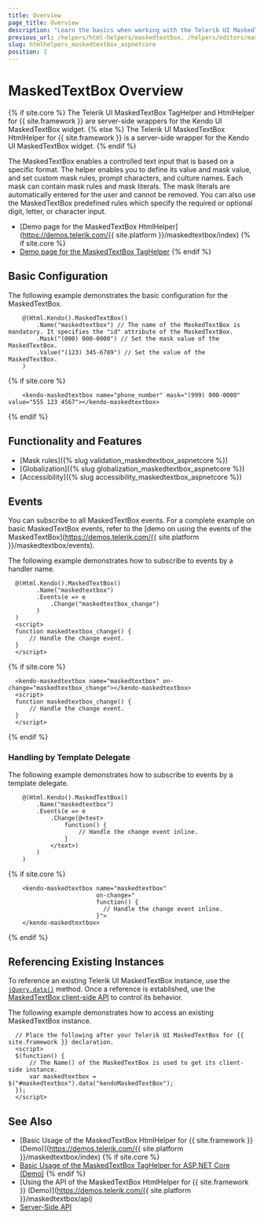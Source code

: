 ```yaml
---
title: Overview
page_title: Overview
description: "Learn the basics when working with the Telerik UI MaskedTextBox for {{ site.framework }}."
previous_url: /helpers/html-helpers/maskedtextbox, /helpers/editors/maskedtextbox/overview
slug: htmlhelpers_maskedtextbox_aspnetcore
position: 1
---
```


# MaskedTextBox Overview

{% if site.core %}
The Telerik UI MaskedTextBox TagHelper and HtmlHelper for {{ site.framework }} are server-side wrappers for the Kendo UI MaskedTextBox widget.
{% else %}
The Telerik UI MaskedTextBox HtmlHelper for {{ site.framework }} is a server-side wrapper for the Kendo UI MaskedTextBox widget.
{% endif %}

The MaskedTextBox enables a controlled text input that is based on a specific format. The helper enables you to define its value and mask value, and set custom mask rules, prompt characters, and culture names. Each mask can contain mask rules and mask literals. The mask literals are automatically entered for the user and cannot be removed. You can also use the MaskedTextBox predefined rules which specify the required or optional digit, letter, or character input.

* [Demo page for the MaskedTextBox HtmlHelper](https://demos.telerik.com/{{ site.platform }}/maskedtextbox/index)
{% if site.core %}
* [Demo page for the MaskedTextBox TagHelper](https://demos.telerik.com/aspnet-core/maskedtextbox/tag-helper)
{% endif %}

## Basic Configuration

The following example demonstrates the basic configuration for the MaskedTextBox.

```HtmlHelper
	@(Html.Kendo().MaskedTextBox()
		.Name("maskedtextbox") // The name of the MaskedTextBox is mandatory. It specifies the "id" attribute of the MaskedTextBox.
		.Mask("(000) 000-0000") // Set the mask value of the MaskedTextBox.
		.Value("(123) 345-6789") // Set the value of the MaskedTextBox.
	)
```
{% if site.core %}
```TagHelper
    <kendo-maskedtextbox name="phone_number" mask="(999) 000-0000" value="555 123 4567"></kendo-maskedtextbox>
```
{% endif %}

## Functionality and Features

* [Mask rules]({% slug validation_maskedtextbox_aspnetcore %})
* [Globalization]({% slug globalization_maskedtextbox_aspnetcore %})
* [Accessibility]({% slug accessibility_maskedtextbox_aspnetcore %})

## Events

You can subscribe to all MaskedTextBox events. For a complete example on basic MaskedTextBox events, refer to the [demo on using the events of the MaskedTextBox](https://demos.telerik.com/{{ site.platform }}/maskedtextbox/events).

The following example demonstrates how to subscribe to events by a handler name.

```HtmlHelper
  @(Html.Kendo().MaskedTextBox()
        .Name("maskedtextbox")
        .Events(e => e
            .Change("maskedtextbox_change")
        )
  )
  <script>
  function maskedtextbox_change() {
      // Handle the change event.
  }
  </script>
```
{% if site.core %}
```TagHelper
  <kendo-maskedtextbox name="maskedtextbox" on-change="maskedtextbox_change"></kendo-maskedtextbox>
  <script>
  function maskedtextbox_change() {
      // Handle the change event.
  }
  </script>
```
{% endif %}

### Handling by Template Delegate

The following example demonstrates how to subscribe to events by a template delegate.
    
```HtmlHelper
    @(Html.Kendo().MaskedTextBox()
        .Name("maskedtextbox")
        .Events(e => e
            .Change(@<text>
                function() {
                    // Handle the change event inline.
                }
            </text>)
        )
    )
```
{% if site.core %}
```TagHelper
    <kendo-maskedtextbox name="maskedtextbox"
                         on-change="
                         function() {
                           // Handle the change event inline.
                         }">
    </kendo-maskedtextbox>
```
{% endif %}

## Referencing Existing Instances

To reference an existing Telerik UI MaskedTextBox instance, use the [`jQuery.data()`](http://api.jquery.com/jQuery.data/) method. Once a reference is established, use the [MaskedTextBox client-side API](https://docs.telerik.com/kendo-ui/api/javascript/ui/maskedtextbox#methods) to control its behavior.

The following example demonstrates how to access an existing MaskedTextBox instance.

      // Place the following after your Telerik UI MaskedTextBox for {{ site.framework }} declaration.
      <script>
      $(function() {
          // The Name() of the MaskedTextBox is used to get its client-side instance.
          var maskedtextbox = $("#maskedtextbox").data("kendoMaskedTextBox");
      });
      </script>

## See Also

* [Basic Usage of the MaskedTextBox HtmlHelper for {{ site.framework }} (Demo)](https://demos.telerik.com/{{ site.platform }}/maskedtextbox/index)
{% if site.core %}
* [Basic Usage of the MaskedTextBox TagHelper for ASP.NET Core (Demo)](https://demos.telerik.com/aspnet-core/maskedtextbox/tag-helper)
{% endif %}
* [Using the API of the MaskedTextBox HtmlHelper for {{ site.framework }} (Demo)](https://demos.telerik.com/{{ site.platform }}/maskedtextbox/api)
* [Server-Side API](/api/maskedtextbox)
